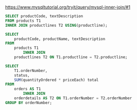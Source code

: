 https://www.mysqltutorial.org/tryit/query/mysql-inner-join/#1

```sql
SELECT productCode, textDescription
FROM products T1
INNER JOIN productlines T2 USING(productline);
```

```sql
SELECT 
    productCode, productName, textDescription
FROM
    products T1
        INNER JOIN
    productlines T2 ON T1.productline = T2.productline;
```    


```sql
SELECT 
    T1.orderNumber,
    status,
    SUM(quantityOrdered * priceEach) total
FROM
    orders AS T1
        INNER JOIN
    orderdetails AS T2 ON T1.orderNumber = T2.orderNumber
GROUP BY orderNumber;
```
  

